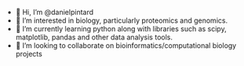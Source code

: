 - 👋 Hi, I’m @danielpintard
- 👀 I’m interested in biology, particularly proteomics and genomics.
- 🌱 I’m currently learning python along with libraries such as scipy, matplotlib, pandas and other data analysis tools.
- 💞️ I’m looking to collaborate on bioinformatics/computational biology projects


<!---
danielpintard/danielpintard is a ✨ special ✨ repository because its `README.md` (this file) appears on your GitHub profile.
You can click the Preview link to take a look at your changes.
--->
